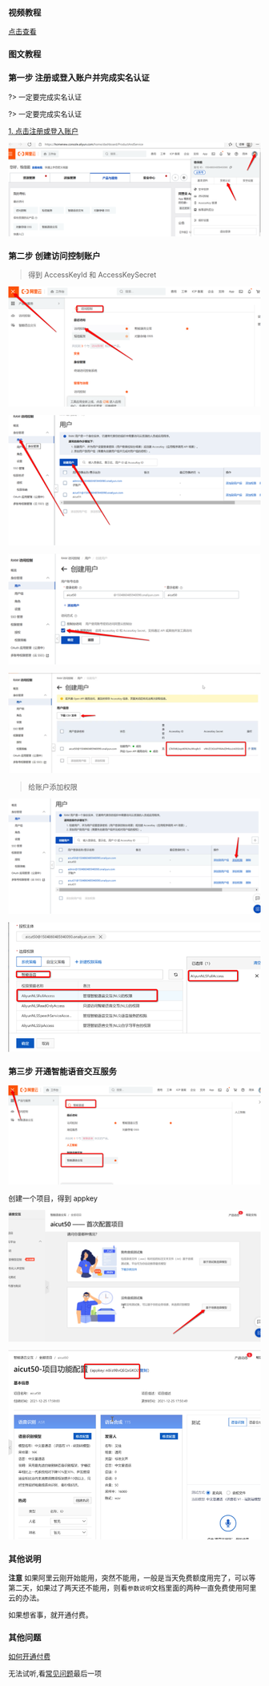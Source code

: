 


### 视频教程

[点击查看](https://www.bilibili.com/video/BV1Ta41167kv/)

### 图文教程

### 第一步 注册或登入账户并完成实名认证

?> 一定要完成实名认证

?> 一定要完成实名认证

[1. 点击注册或登入账户](https://homenew.console.aliyun.com/)

![Snip20211225_36](register.assets/Snip20211225_36.png)

### 第二步 创建访问控制账户


> 得到 AccessKeyId 和 AccessKeySecret

![Snip20211225_37](register.assets/Snip20211225_37.png)

![Snip20211225_38](register.assets/Snip20211225_38.png)

![Snip20211225_39](register.assets/Snip20211225_39.png)

![image-20220306154345448](register.assets/image-20220306154345448.png)

> 给账户添加权限

![Snip20211225_40](register.assets/Snip20211225_40.png)

![Snip20211225_41](register.assets/Snip20211225_41.png)

### 第三步 开通智能语音交互服务

![Snip20211225_42](register.assets/Snip20211225_42.png)

创建一个项目，得到 appkey

![Snip20211225_43](register.assets/Snip20211225_43.png)

![Snip20211225_44](register.assets/Snip20211225_44.png)

### 其他说明


**注意** 如果阿里云刚开始能用，突然不能用，一般是当天免费额度用完了，可以等第二天，如果过了两天还不能用，则看`参数说明`文档里面的两种一直免费使用阿里云的办法。

如果想省事，就开通付费。


### 其他问题

[如何开通付费](../../platform/ali/buy.md)

无法试听,看[常见问题](https://doc.51ai.top/#/guide/question?id=win7-预览和试听问题)最后一项
